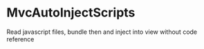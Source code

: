 # MvcAutoInjectScripts
Read javascript files, bundle then and inject into view without code reference
